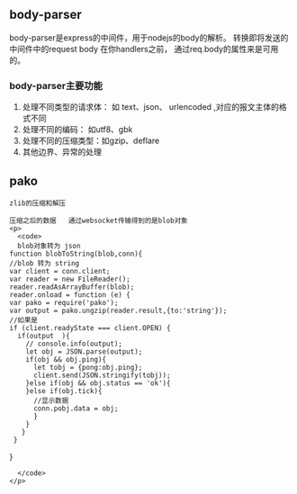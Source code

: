 ## body-parser
body-parser是express的中间件，用于nodejs的body的解析。
转换即将发送的中间件中的request body 在你handlers之前，
通过req.body的属性来是可用的。
### body-parser主要功能
  1. 处理不同类型的请求体： 如 text、json、 urlencoded ,对应的报文主体的格式不同
  2. 处理不同的编码： 如utf8、gbk
  3. 处理不同的压缩类型：如gzip、deflare
  4. 其他边界、异常的处理
## pako
    zlib的压缩和解压  
	
	压缩之后的数据   通过websocket传输得到的是blob对象
	<p>
	  <code>
	  blob对象转为 json
	function blobToString(blob,conn){
	//blob 转为 string
	var client = conn.client;
	var reader = new FileReader();
	reader.readAsArrayBuffer(blob);
	reader.onload = function (e) {
    var pako = require('pako');
    var output = pako.ungzip(reader.result,{to:'string'});	
    //如果是
    if (client.readyState === client.OPEN) {
      if(output  ){
        // console.info(output);
        let obj = JSON.parse(output);
        if(obj && obj.ping){
          let tobj = {pong:obj.ping};
          client.send(JSON.stringify(tobj));
        }else if(obj && obj.status == 'ok'){
        }else if(obj.tick){
          //显示数据
          conn.pobj.data = obj;
          }
        }
       }
     }
   }
	  
	  </code>
	</p>
	
  